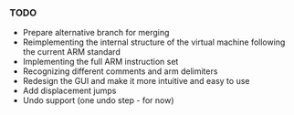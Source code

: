 ### TODO
- Prepare alternative branch for merging
- Reimplementing the internal structure of the virtual machine following the current ARM standard
- Implementing the full ARM instruction set
- Recognizing different comments and arm delimiters
- Redesign the GUI and make it more intuitive and easy to use
- Add displacement jumps
- Undo support (one undo step - for now)
